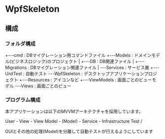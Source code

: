 # WpfSkeleton

## 構成

### フォルダ構成

+---cmd             : DBマイグレーション用コマンドファイル
+---Models          : ドメインモデル(ビジネスロジック)のプロジェクト
|   +---DB          : DB関連ファイル
|   +---Migrations  : DBマイグレーション関連ファイル
|   \---Services    : サービス層
+---UnitTest        : 自動テスト
\---WpfSkeleton     : デスクトップアプリケーションプロジェクト
    +---Resources   : アイコンなど
    +---ViewModels  : 画面ごとのビューモデル
    \---Views       : 画面ごとのビュー

### プログラム構成

本アプリケーションは以下のMVVMアーキテクチャを採用しています。

User - View - View Model - (Model) - Service - Infrastructure
                    Test /

GUIとその他の処理(Model)を分離して自動テストが行えるようにしています
